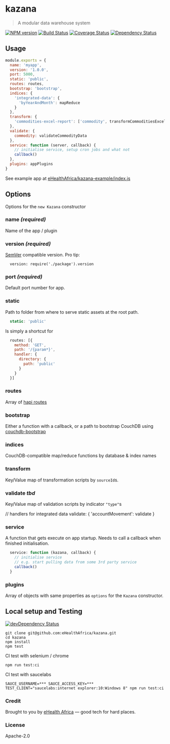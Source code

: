 # kazana

> A modular data warehouse system

[![NPM version](https://badge.fury.io/js/kazana.svg)](https://www.npmjs.com/package/kazana)
[![Build Status](https://travis-ci.org/eHealthAfrica/kazana.svg?branch=master)](https://travis-ci.org/eHealthAfrica/kazana)
[![Coverage Status](https://coveralls.io/repos/eHealthAfrica/kazana/badge.svg?branch=master)](https://coveralls.io/r/eHealthAfrica/kazana?branch=master)
[![Dependency Status](https://david-dm.org/eHealthAfrica/kazana.svg)](https://david-dm.org/eHealthAfrica/kazana)

## Usage

```js
module.exports = {
  name: 'myapp',
  version: '1.0.0',
  port: 5000,
  static: 'public',
  routes: routes,
  bootstrap: 'bootstrap',
  indices: {
    'integrated-data': {
      'byYearAndMonth': mapReduce
    }
  },
  transform: {
    'commodities-excel-report': ['commodity', transformCommoditiesExcelReport]
  },
  validate: {
    commodity: validateCommodityData
  },
  service: function (server, callback) {
    // initialise service, setup cron jobs and what not
    callback()
  },
  plugins: appPlugins
}
```

See example app at [eHealthAfrica/kazana-example/index.js](https://github.com/eHealthAfrica/kazana-example/blob/master/index.js)

## Options

Options for the `new Kazana` constructor

### name _(required)_

Name of the app / plugin

### version _(required)_

[SemVer](http://semver.org/) compatible version. Pro tip:

```
  version: require('./package').version
```

### port _(required)_

Default port number for app.

### static

Path to folder from where to serve static assets at the root path.

```js
  static: 'public'
```

Is simply a shortcut for

```js
  routes: [{
    method: 'GET',
    path: '/{param*}',
    handler: {
      directory: {
        path: 'public'
      }
    }
  }]
```

### routes

Array of [hapi routes](http://hapijs.com/tutorials/routing)

### bootstrap

Either a function with a callback, or a path to bootstrap
CouchDB using [couchdb-bootstrap](https://github.com/ehealthafrica/couchdb-bootstrap)

### indices

CouchDB-compatible map/reduce functions by database & index names

### transform

Key/Value map of transformation scripts by `sourceId`s.

### validate _tbd_

Key/Value map of validation scripts by indicator `"type"`s

// handlers for integrated data
validate: {
  'accountMovement': validate
}

### service

A function that gets execute on app startup. Needs to call a
callback when finished initialisation.

```js
  service: function (kazana, callback) {
    // initialise service
    // e.g. start pulling data from some 3rd party service
    callback()
  }
```

### plugins

Array of objects with same properties as `options` for the
`Kazana` constructor.

## Local setup and Testing

[![devDependency Status](https://david-dm.org/eHealthAfrica/kazana/dev-status.svg)](https://david-dm.org/eHealthAfrica/kazana#info=devDependencies)

```
git clone git@github.com:eHealthAfrica/kazana.git
cd kazana
npm install
npm test
```

CI test with selenium / chrome

```
npm run test:ci
```

CI test with saucelabs

```
SAUCE_USERNAME=*** SAUCE_ACCESS_KEY=*** TEST_CLIENT="saucelabs:internet explorer:10:Windows 8" npm run test:ci
```

### Credit

Brought to you by [eHealth Africa](http://ehealthafrica.org/)
— good tech for hard places.

### License

Apache-2.0
